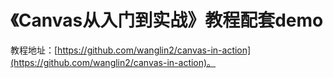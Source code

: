 # 《Canvas从入门到实战》教程配套demo

教程地址：[https://github.com/wanglin2/canvas-in-action](https://github.com/wanglin2/canvas-in-action)。